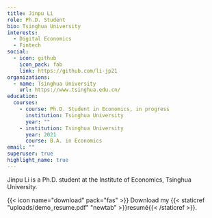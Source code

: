 ```yaml
---
title: Jinpu Li
role: Ph.D. Student
bio: Tsinghua University
interests:
  - Digital Economics
  - Fintech
social:
  - icon: github
    icon_pack: fab
    link: https://github.com/li-jp21
organizations:
  - name: Tsinghua University
    url: https://www.tsinghua.edu.cn/
education:
  courses:
    - course: Ph.D. Student in Economics, in progress
      institution: Tsinghua University
      year: ""
    - institution: Tsinghua University
      year: 2021
      course: B.A. in Economics
email: ""
superuser: true
highlight_name: true
---
```

Jinpu Li is a Ph.D. student at the Institute of Economics, Tsinghua University. 

{{< icon name="download" pack="fas" >}} Download my {{< staticref "uploads/demo_resume.pdf" "newtab" >}}resumé{{< /staticref >}}.